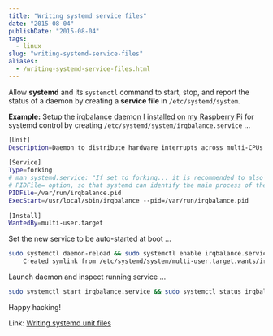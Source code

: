 ```yaml
---
title: "Writing systemd service files"
date: "2015-08-04"
publishDate: "2015-08-04"
tags:
  - linux
slug: "writing-systemd-service-files"
aliases:
  - /writing-systemd-service-files.html
---
```


Allow **systemd** and its `systemctl` command to start, stop, and report the status of a daemon by creating a **service file** in `/etc/systemd/system`.

**Example:** Setup the [irqbalance daemon I installed on my Raspberry Pi](http://www.circuidipity.com/raspberry-pi-ram-irqbalance) for systemd control by creating `/etc/systemd/system/irqbalance.service` ...

```bash
[Unit]      
Description=Daemon to distribute hardware interrupts across multi-CPUs      
                                                                                     
[Service]      
Type=forking      
# man systemd.service: "If set to forking... it is recommended to also use the   
# PIDFile= option, so that systemd can identify the main process of the daemon." 
PIDFile=/var/run/irqbalance.pid      
ExecStart=/usr/local/sbin/irqbalance --pid=/var/run/irqbalance.pid      
                                                                                     
[Install]      
WantedBy=multi-user.target
```

Set the new service to be auto-started at boot ...

```bash
sudo systemctl daemon-reload && sudo systemctl enable irqbalance.service
    Created symlink from /etc/systemd/system/multi-user.target.wants/irqbalance.service to /etc/systemd/system/irqbalance.service.
```

Launch daemon and inspect running service ...

```bash
sudo systemctl start irqbalance.service && sudo systemctl status irqbalance
```

Happy hacking!

Link: [Writing systemd unit files](https://wiki.archlinux.org/index.php/Systemd#Writing_unit_files)
